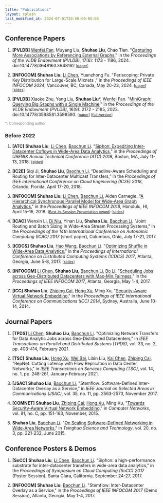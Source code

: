 ```yaml
---
title: "Publications"
layout: splash
last_modified_at: 2024-07-01T20:00:00-05:00
---
```

## Conference Papers

1. **[PVLDB]**
[Wenfei Fan][wenfei], Muyang Liu, **Shuhao Liu**, Chao Tian. "[Capturing More Associations by Referencing External Graphs](https://www.vldb.org/pvldb/volumes/17/paper/Capturing%20More%20Associations%20by%20Referencing%20External%20Graphs)," in the *Proceedings of the VLDB Endowment (PVLDB)*, 17(6): 1173 - 1186, 2024.
doi:10.14778/3648160.3648162
<small>[[paper](/assets/papers/muyang-pvldb24-el.pdf)]</small>

1. **[INFOCOM]**
**Shuhao Liu**, [Li Chen][li], Yuanzhong Fu. "Periscoping: Private Key Distribution for Large-Scale Mixnets
," in the *Proceedings of IEEE INFOCOM 2024*, Vancouver, BC, Canada, May 20-23, 2024.
<small>[[paper](/assets/papers/shuhao-infocom24-periscoping.pdf)]</small>
<small>[[slides](/assets/papers/shuhao-infocom24-periscoping-slides.pdf)]</small>


1. **[PVLDB]**
Xiaoke Zhu, Yang Liu, **Shuhao Liu**\*, [Wenfei Fan][wenfei]. "[MiniGraph: Querying Big Graphs with a Single Machine](https://vldb.org/pvldb/volumes/16/paper/MiniGraph%3A%20Querying%20Big%20Graphs%20with%20a%20Single%20Machine)," in the *Proceedings of the VLDB Endowment (PVLDB)*, 16(9): 2172 - 2185, 2023.
doi:10.14778/3598581.3598590.
<small>[[paper](/assets/papers/xiaoke-pvldb23-minigraph.pdf)]</small>
<small>[[full-version](/assets/papers/minigraph-full.pdf)]</small>


<small><span style="color:gray">*: Corresponding author.</span></small>

### Before 2022

1. **[ATC]**
**Shuhao Liu**, [Li Chen][li], [Baochun Li][baochun]. "[Siphon: Expediting Inter-Datacenter Coflows in Wide-Area Data Analytics](/assets/papers/shuhao-atc18-siphon.pdf)," in the *Proceedings of USENIX Annual Technical Conference (ATC) 2018*, Boston, MA, July 11-13, 2018.
<small>[[slides](/assets/papers/shuhao-atc18-slides.pdf)]</small>

1. **[IC2E]**
Siqi Ji, **Shuhao Liu**, [Baochun Li][baochun]. “Deadline-Aware Scheduling and Routing for Inter-Datacenter Multicast Transfers,” in the *Proceedings of IEEE International Conference on Cloud Engineering (IC2E) 2018*, Orlando, Florida, April 17-20, 2018.

1. **[INFOCOM]**
**Shuhao Liu**, [Li Chen][li], [Baochun Li][baochun], Aiden Carnegie. "[A Hierarchical Synchronous Parallel Model for Wide-Area Graph Analytics](/assets/papers/shuhao-infocom18.pdf)," in the *Proceedings of IEEE INFOCOM 2018*, Honolulu, HI, April 15-19, 2018. <small>([Best-in-Session Presentation Award](/assets/papers/shuhao-infocom18-award.pdf)) [[slides](/assets/papers/shuhao-infocom18-slides.pdf)]</small>

1. **[ICAC]**
Wenxin Li, [Di Niu][diniu], Yinan Liu, **Shuhao Liu**, [Baochun Li][baochun]. "Joint Routing and Batch Sizing in Wide-Area Stream Processing Systems," in the *Proceedings of the 14th International Conference on Autonomic Computing (ICAC) 2017* (short paper), Columbus, Ohio, July 17-21, 2017.

1. **[ICDCS]**
**Shuhao Liu**, [Hao Wang][haowang], [Baochun Li][baochun]. "[Optimizing Shuffle in Wide-Area Data Analytics](http://iqua.ece.toronto.edu/papers/sliu-icdcs17.pdf)," in the *Proceedings of International Conference on Distributed Computing Systems (ICDCS) 2017*, Atlanta, Georgia, June 5-8, 2017.
<small>[[slides](/assets/papers/shuhao-icdcs17-slides.pdf)]</small>

1. **[INFOCOM]**
[Li Chen][li], **Shuhao Liu**, [Baochun Li][baochun], [Bo Li](https://www.cse.ust.hk/~bli/). "[Scheduling Jobs across Geo-Distributed Datacenters with Max-Min Fairness](http://iqua.ece.toronto.edu/papers/lchen-infocom17.pdf)," in the *Proceedings of IEEE INFOCOM 2017*, Atlanta, Georgia, May 1-4, 2017.

1. **[ICC]**
**Shuhao Liu**, [Zhiping Cai][zpcai], [Hong Xu][henry], Ming Xu, "[Security-Aware Virtual Network Embedding](/assets/papers/shuhao-icc14.pdf)," in the *Proceedings of IEEE International Conference on Communications (ICC) 2014*, Sydney, Australia, June 10-14, 2014.

## Journal Papers

1. **[TPDS]**
[Li Chen][li], **Shuhao Liu**, [Baochun Li][baochun]. "Optimizing Network Transfers for Data Analytic Jobs across Geo-Distributed Datacenters," in *IEEE Transactions on Parallel and Distributed Systems (TPDS)*, vol. 33, no. 2, pp. 403-414, February 2021.

1. **[TSC]**
**Shuhao Liu**, [Hong Xu][henry], [Wei Bai][weibai], Libin Liu, [Kai Chen][kaichen], [Zhiping Cai][zpcai], "RepNet: Cutting Latency with Flow Replication in Data Center Networks," in *IEEE Transactions on Services Computing (TSC)*, vol. 14, no. 1, pp. 248-261, January-February 2021.

1. **[JSAC]**
**Shuhao Liu**, [Baochun Li][baochun], "Stemflow: Software-Defined Inter-Datacenter Overlay as a Service," in *IEEE Journal on Selected Areas in Communications (JSAC)*, vol. 35, no. 11, pp. 2563-2573, November 2017.

1. **[COMNET]**
**Shuhao Liu**, [Zhiping Cai][zpcai], [Hong Xu][henry], Ming Xu, "[Towards Security-Aware Virtual Network Embedding](/assets/papers/shuhao-comnet15.pdf)," in *Computer Networks*, vol. 91, no. C, pp. 151-163, November, 2015.

1. **Shuhao Liu**, [Baochun Li][baochun]. "[On Scaling Software-Defined Networking in Wide-Area Networks](/assets/papers/shuhao-survey15.pdf)," in *Tsinghua Science and Technology*, vol. 20, no. 3, pp. 221-232, June 2015.

## Conference Posters & Demos

1. **[SoCC]**
**Shuhao Liu**, [Li Chen][li], [Baochun Li][baochun]. "Siphon: a high-performance substrate for inter-datacenter transfers in wide-area data analytics," in the *Proceedings of Symposium on Cloud Computing (SoCC) 2017* (Poster Session), Santa Clara, California, September 24-27, 2017.

1. **[INFOCOM]**
**Shuhao Liu**, [Baochun Li][baochun]. "Stemflow: Inter-Datacenter Overlay as a Service," in the *Proceedings of IEEE INFOCOM 2017* (Demo Session), Atlanta, Georgia, May 1-4, 2017.

[henry]: https://henryhxu.github.io/index.html
[weibai]: https://baiwei0427.github.io/
[kaichen]: http://www.cse.ust.hk/~kaichen/#research
[zpcai]: http://individual.utoronto.ca/zcai/
[baochun]: http://iqua.ece.toronto.edu/bli/index.html
[haowang]: http://www.haow.ca/
[diniu]: https://sites.ualberta.ca/~dniu/Homepage/Home.html
[li]: https://lichenut.github.io/
[wenfei]: https://homepages.inf.ed.ac.uk/wenfei/